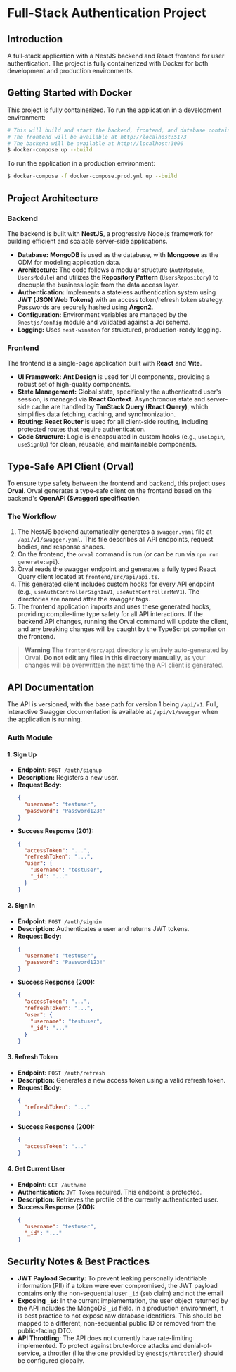 # Full-Stack Authentication Project

## Introduction

A full-stack application with a NestJS backend and React frontend for user authentication. The project is fully containerized with Docker for both development and production environments.

## Getting Started with Docker

This project is fully containerized. To run the application in a development environment:

```bash
# This will build and start the backend, frontend, and database containers.
# The frontend will be available at http://localhost:5173
# The backend will be available at http://localhost:3000
$ docker-compose up --build
```

To run the application in a production environment:

```bash
$ docker-compose -f docker-compose.prod.yml up --build
```

## Project Architecture

### Backend

The backend is built with **NestJS**, a progressive Node.js framework for building efficient and scalable server-side applications.

-   **Database:** **MongoDB** is used as the database, with **Mongoose** as the ODM for modeling application data.
-   **Architecture:** The code follows a modular structure (`AuthModule`, `UsersModule`) and utilizes the **Repository Pattern** (`UsersRepository`) to decouple the business logic from the data access layer.
-   **Authentication:** Implements a stateless authentication system using **JWT (JSON Web Tokens)** with an access token/refresh token strategy. Passwords are securely hashed using **Argon2**.
-   **Configuration:** Environment variables are managed by the `@nestjs/config` module and validated against a Joi schema.
-   **Logging:** Uses `nest-winston` for structured, production-ready logging.

### Frontend

The frontend is a single-page application built with **React** and **Vite**.

-   **UI Framework:** **Ant Design** is used for UI components, providing a robust set of high-quality components.
-   **State Management:** Global state, specifically the authenticated user's session, is managed via **React Context**. Asynchronous state and server-side cache are handled by **TanStack Query (React Query)**, which simplifies data fetching, caching, and synchronization.
-   **Routing:** **React Router** is used for all client-side routing, including protected routes that require authentication.
-   **Code Structure:** Logic is encapsulated in custom hooks (e.g., `useLogin`, `useSignUp`) for clean, reusable, and maintainable components.

## Type-Safe API Client (Orval)

To ensure type safety between the frontend and backend, this project uses **Orval**. Orval generates a type-safe client on the frontend based on the backend's **OpenAPI (Swagger) specification**.

### The Workflow

1.  The NestJS backend automatically generates a `swagger.yaml` file at `/api/v1/swagger.yaml`. This file describes all API endpoints, request bodies, and response shapes.
2.  On the frontend, the `orval` command is run (or can be run via `npm run generate:api`).
3.  Orval reads the swagger endpoint and generates a fully typed React Query client located at `frontend/src/api/api.ts`.
4.  This generated client includes custom hooks for every API endpoint (e.g., `useAuthControllerSignInV1`, `useAuthControllerMeV1`). The directories are named after the swagger tags.
5.  The frontend application imports and uses these generated hooks, providing compile-time type safety for all API interactions. If the backend API changes, running the Orval command will update the client, and any breaking changes will be caught by the TypeScript compiler on the frontend.

> **Warning**
> The `frontend/src/api` directory is entirely auto-generated by Orval. **Do not edit any files in this directory manually**, as your changes will be overwritten the next time the API client is generated.

## API Documentation

The API is versioned, with the base path for version 1 being `/api/v1`. Full, interactive Swagger documentation is available at `/api/v1/swagger` when the application is running.

### Auth Module

#### 1. Sign Up

-   **Endpoint:** `POST /auth/signup`
-   **Description:** Registers a new user.
-   **Request Body:**
    ```json
    {
      "username": "testuser",
      "password": "Password123!"
    }
    ```
-   **Success Response (201):**
    ```json
    {
      "accessToken": "...",
      "refreshToken": "...",
      "user": {
        "username": "testuser",
        "_id": "..."
      }
    }
    ```

#### 2. Sign In

-   **Endpoint:** `POST /auth/signin`
-   **Description:** Authenticates a user and returns JWT tokens.
-   **Request Body:**
    ```json
    {
      "username": "testuser",
      "password": "Password123!"
    }
    ```
-   **Success Response (200):**
    ```json
    {
      "accessToken": "...",
      "refreshToken": "...",
      "user": {
        "username": "testuser",
        "_id": "..."
      }
    }
    ```

#### 3. Refresh Token

-   **Endpoint:** `POST /auth/refresh`
-   **Description:** Generates a new access token using a valid refresh token.
-   **Request Body:**
    ```json
    {
      "refreshToken": "..."
    }
    ```
-   **Success Response (200):**
    ```json
    {
      "accessToken": "..."
    }
    ```

#### 4. Get Current User

-   **Endpoint:** `GET /auth/me`
-   **Authentication:** `JWT Token` required. This endpoint is protected.
-   **Description:** Retrieves the profile of the currently authenticated user.
-   **Success Response (200):**
    ```json
    {
      "username": "testuser",
      "_id": "..."
    }
    ```

## Security Notes & Best Practices

-   **JWT Payload Security:** To prevent leaking personally identifiable information (PII) if a token were ever compromised, the JWT payload contains only the non-sequential user `_id` (`sub` claim) and not the email
-   **Exposing `_id`:** In the current implementation, the user object returned by the API includes the MongoDB `_id` field. In a production environment, it is best practice to not expose raw database identifiers. This should be mapped to a different, non-sequential public ID or removed from the public-facing DTO.
-   **API Throttling:** The API does not currently have rate-limiting implemented. To protect against brute-force attacks and denial-of-service, a throttler (like the one provided by `@nestjs/throttler`) should be configured globally.
